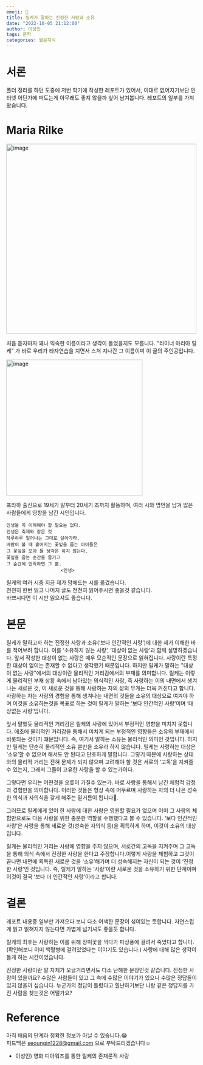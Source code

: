 ```yaml
---
emoji: 🧐
title: 릴케가 말하는 진정한 사랑과 소유
date: "2022-10-05 21:12:00"
author: 이성인
tags: 문학
categories: 짧은지식
---
```


# 서론

폴더 정리를 하던 도중에 저번 학기에 작성한 레포트가 있어서, 이대로 없어지기보단 인터넷 어딘가에 떠도는게 아무래도 좋지 않을까 싶어 남겨봅니다. 레포트의 일부를 가져왔습니다.

# Maria Rilke

<img width="500" alt="image" src="https://user-images.githubusercontent.com/77886826/193881969-5dcd4ba0-1e6d-4681-8211-37e17b4b2b9f.png">

처음 듣자마자 꽤나 익숙한 이름이라고 생각이 들었을지도 모릅니다.
"라이너 마리아 릴케" 가 바로 우리가 타자연습을 치면서 스쳐 지나간 그 이름이며 이 글의 주인공입니다.

<img width="358" alt="image" src="https://user-images.githubusercontent.com/77886826/193882929-c6635ee4-9cdf-4d5b-a20e-191613b2bc2c.png">

프라하 출신으로 19세기 말부터 20세기 초까지 활동하며, 여러 시와 명언을 남겨 많은 사람들에게 영향을 남긴 시인입니다.

```
인생을 꼭 이해해야 할 필요는 없다.
인생은 축제와 같은 것
하루하루 일어나는 그대로 살아가라.
바람이 불 때 흩어지는 꽃잎을 줍는 아이들은
그 꽃잎을 모아 둘 생각은 하지 않는다.
꽃잎을 줍는 순간을 즐기고
그 순간에 만족하면 그 뿐.
                    <인생>
```

릴케의 여러 시중 지금 제가 맘에드는 시를 옮겼습니다.  
천천히 한번 읽고 나머지 글도 천천히 읽어주시면 좋을것 같습니다.  
바쁘시다면 이 시만 읽으셔도 좋습니다.

# 본문

릴케가 말하고자 하는 진정한 사랑과 소유(‘보다 인간적인 사랑’)에 대한 제가 이해한 바를 적어보려 합니다. 이를 ‘소유하지 않는 사랑’, ‘대상이 없는 사랑’과 함께 설명하겠습니다. 앞서 작성한 대상이 없는 사랑은 매우 모순적인 문장으로 읽혀집니다. 사랑이란 특정한 대상이 없이는 존재할 수 없다고 생각했기 때문입니다. 하지만 릴케가 말하는 "대상이 없는 사랑"에서의 대상이란 물리적인 거리감에서의 부재를 의미합니다. 릴케는 이렇게 물리적인 부재 상황 속에서 남아있는 의식적인 사랑, 즉 사랑하는 이의 내면에서 생겨나는 새로운 것, 이 새로운 것을 통해 사랑하는 자의 삶의 무게는 더욱 커진다고 합니다. 사랑하는 자는 사랑의 경험을 통해 생겨나는 내면의 것들을 소유의 대상으로 여겨야 하며 이것을 소유하는것을 목표로 하는 것이 릴케가 말하는 ‘보다 인간적인 사랑’이며 ‘대상없는 사랑’입니다.

앞서 말했듯 물리적인 거리감은 릴케의 사랑에 있어서 부정적인 영향을 미치지 못합니다. 애초에 물리적인 거리감을 통해서 미치게 되는 부정적인 영향들은 소유의 부재에서 비롯되는 것이기 떄문입니다. 즉, 여기서 말하는 소유는 물리적인 의미인 것입니다. 하지만 릴케는 단순히 물리적인 소유 뿐만을 소유라 하지 않습니다. 릴케는 사랑하는 대상은 ‘소유’할 수 없으며 해서도 안 된다고 단호하게 말합니다. 그렇기 때문에 사랑하는 상대와의 물리적 거리는 전혀 문제가 되지 않으며 고려해야 할 것은 서로의 ‘고독’을 지켜줄 수 있는지, 그래서 그들이 고유한 사랑을 할 수 있는가이다.

그렇다면 우리는 어떤것을 오롯이 가질수 있는가. 바로 사랑을 통해서 남긴 체험적 감정과 경험만을 의미합니다. 이러한 것들은 형상 속에 머무르며 사랑하는 자의 더 나은 성숙한 의식과 자의식을 갖게 해주는 밑거름이 됩니다.

그러므로 릴케에게 있어 한 사람에 대한 사랑은 영원할 필요가 없으며 이미 그 사랑의 체험만으로도 다음 사랑을 위한 충분한 역할을 수행했다고 볼 수 있습니다. ‘보다 인간적인 사랑’은 사랑을 통해 새로운 것(성숙한 자의식 등)을 획득하게 하며, 이것이 소유의 대상입니다.

릴케는 물리적인 거리는 사랑에 영향을 주지 않으며, 서로간의 고독을 지켜주며 그 고독을 통해 의식 속에서 진정한 사랑을 한다고 주장합니다.이렇게 사랑을 체험하고 그것이 끝나면 내면에 획득한 새로운 것을 ‘소유’해가며 더 성숙해지는 자신이 되는 것이 ‘진정한 사랑’인 것입니다. 즉, 릴케가 말하는 ‘사랑’이란 새로운 것을 소유하기 위한 단계이며 이것이 결국 ‘보다 더 인간적인 사랑’이라고 합니다.

# 결론

레포트 내용중 일부만 가져오다 보니 다소 어색한 문장이 섞여있는 듯합니다. 자연스럽게 읽고 읽혀지지 않는다면 가볍게 넘기셔도 좋을듯 합니다.

릴케의 최후는 사랑하는 이를 위해 장미꽃을 꺽다가 파상풍에 걸려서 죽었다고 합니다. (확인해보니 이미 백혈병에 걸려있었다는 이야기도 있습니다.) 사랑에 대해 많은 생각이 들게 하는 시간이었습니다.

진정한 사랑이란 말 자체가 오글거리면서도 다소 난해한 문장인것 같습니다. 진정한 사랑이 있을까요? 수많은 사람들이 있고 그 속에 수많은 이야기가 있으니 수많은 정답들이 있지 않을까 싶습니다.
누군가의 정답이 틀렸다고 힐난하기보단 나랑 같은 정답지를 가진 사람을 찾는것은 어떨가요?

# Reference

아직 배움의 단계라 정확한 정보가 아닐 수 있습니다.😂  
피드백은 seoungin1228@gmail.com 으로 부탁드리겠습니다☺️

- 이성인) 영화 디아워즈를 통한 릴케의 존재론적 사랑
